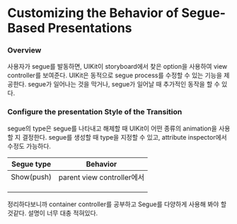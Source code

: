 # Customizing the Behavior of Segue-Based Presentations

### Overview

사용자가 segue를 발동하면, UIKit이 storyboard에서 찾은 option을 사용하여 view controller를 보여준다. UIKit은 동적으로 segue process를 수정할 수 있는 기능을 제공한다. segue가 일어나는 것을 막거나, segue가 일어날 때 추가적인 동작을 할 수 있다.



### Configure the presentation Style of the Transition

segue의 type은 segue를 나타내고 해제할 때 UIKit이 어떤 종류의 animation을 사용할 지 결정한다. segue를 생성할 때 type을 지정할 수 있고, attribute inspector에서 수정도 가능하다.

| Segue type | Behavior                   |
| ---------- | -------------------------- |
| Show(push) | parent view controller에서 |
|            |                            |
|            |                            |
|            |                            |

정리하다보니까 container controller를 공부하고 Segue를 다양하게 사용해 봐야 할 것같다. 설명이 너무 대충 적혀있다.